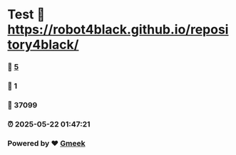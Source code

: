 # Test :link: https://robot4black.github.io/repository4black/ 
### :page_facing_up: [5](https://robot4black.github.io/repository4black//tag.html) 
### :speech_balloon: 1 
### :hibiscus: 37099 
### :alarm_clock: 2025-05-22 01:47:21 
### Powered by :heart: [Gmeek](https://github.com/Meekdai/Gmeek)

